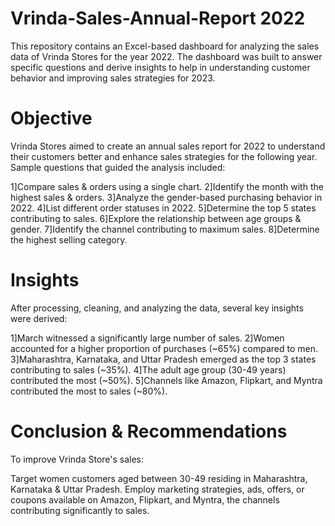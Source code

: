 # Vrinda-Sales-Annual-Report 2022
This repository contains an Excel-based dashboard for analyzing the sales data of Vrinda Stores for the year 2022. The dashboard was built to answer specific questions and derive insights to help in understanding customer behavior and improving sales strategies for 2023.

# Objective
Vrinda Stores aimed to create an annual sales report for 2022 to understand their customers better and enhance sales strategies for the following year. Sample questions that guided the analysis included:

1]Compare sales & orders using a single chart.
2]Identify the month with the highest sales & orders.
3]Analyze the gender-based purchasing behavior in 2022.
4]List different order statuses in 2022.
5]Determine the top 5 states contributing to sales.
6]Explore the relationship between age groups & gender.
7]Identify the channel contributing to maximum sales.
8]Determine the highest selling category.

# Insights
After processing, cleaning, and analyzing the data, several key insights were derived:

1]March witnessed a significantly large number of sales.
2]Women accounted for a higher proportion of purchases (~65%) compared to men.
3]Maharashtra, Karnataka, and Uttar Pradesh emerged as the top 3 states contributing to sales (~35%).
4]The adult age group (30-49 years) contributed the most (~50%).
5]Channels like Amazon, Flipkart, and Myntra contributed the most to sales (~80%).

# Conclusion & Recommendations
To improve Vrinda Store's sales:

Target women customers aged between 30-49 residing in Maharashtra, Karnataka & Uttar Pradesh.
Employ marketing strategies, ads, offers, or coupons available on Amazon, Flipkart, and Myntra, the channels contributing significantly to sales.
